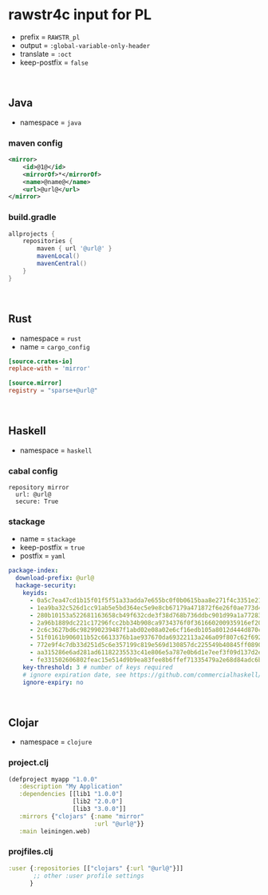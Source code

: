<!-- -----------------------------------------------------------
 ! SPDX-License-Identifier: GPL-3.0-or-later
 ! -------------------------------------------------------------
 ! Config Type   : rawstr4c (Markdown)
 ! Config Authors: Aoran Zeng <ccmywish@qq.com>
 ! Contributors  :  Nil Null  <nil@null.org>
 ! Created On    : <2025-07-14>
 ! Last Modified : <2025-07-22>
 ! ---------------------------------------------------------- -->

# rawstr4c input for PL

- prefix = `RAWSTR_pl`
- output = `:global-variable-only-header`
- translate = `:oct`
- keep-postfix = `false`

<br>



## Java

- namespace = `java`

### maven config

```xml
<mirror>
    <id>@1@</id>
    <mirrorOf>*</mirrorOf>
    <name>@name@</name>
    <url>@url@</url>
</mirror>
```


### build.gradle

```groovy
allprojects {
    repositories {
        maven { url '@url@' }
        mavenLocal()
        mavenCentral()
    }
}
```

<br>



## Rust

- namespace = `rust`
- name = `cargo_config`

```toml
[source.crates-io]
replace-with = 'mirror'

[source.mirror]
registry = "sparse+@url@"
```

<br>



## Haskell

- namespace = `haskell`

### cabal config

```
repository mirror
  url: @url@
  secure: True
```


### stackage

- name = `stackage`
- keep-postfix = `true`
- postfix = `yaml`

```yaml
package-index:
  download-prefix: @url@
  hackage-security:
    keyids:
      - 0a5c7ea47cd1b15f01f5f51a33adda7e655bc0f0b0615baa8e271f4c3351e21d
      - 1ea9ba32c526d1cc91ab5e5bd364ec5e9e8cb67179a471872f6e26f0ae773d42
      - 280b10153a522681163658cb49f632cde3f38d768b736ddbc901d99a1a772833
      - 2a96b1889dc221c17296fcc2bb34b908ca9734376f0f361660200935916ef201
      - 2c6c3627bd6c982990239487f1abd02e08a02e6cf16edb105a8012d444d870c3
      - 51f0161b906011b52c6613376b1ae937670da69322113a246a09f807c62f6921
      - 772e9f4c7db33d251d5c6e357199c819e569d130857dc225549b40845ff0890d
      - aa315286e6ad281ad61182235533c41e806e5a787e0b6d1e7eef3f09d137d2e9
      - fe331502606802feac15e514d9b9ea83fee8b6ffef71335479a2e68d84adc6b0
    key-threshold: 3 # number of keys required
    # ignore expiration date, see https://github.com/commercialhaskell/stack/pull/4614
    ignore-expiry: no
```

<br>



## Clojar

- namespace = `clojure`

### project.clj

```clojure
(defproject myapp "1.0.0"
   :description "My Application"
   :dependencies [[lib1 "1.0.0"]
                  [lib2 "2.0.0"]
                  [lib3 "3.0.0"]]
   :mirrors {"clojars" {:name "mirror"
                        :url "@url@"}}
   :main leiningen.web)
```


### projfiles.clj

```clojure
:user {:repositories [["clojars" {:url "@url@"}]]
       ;; other :user profile settings
      }
```
